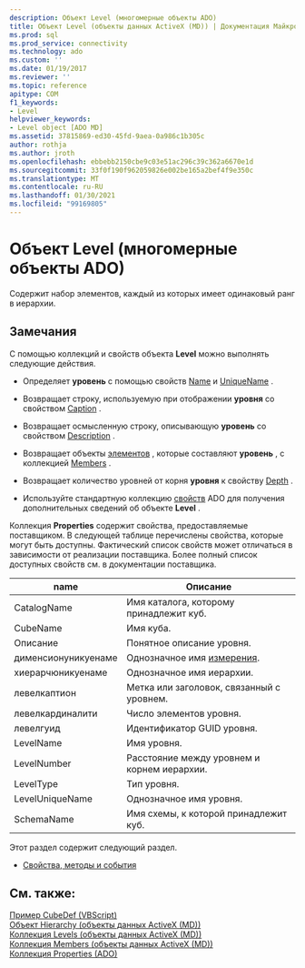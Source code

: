 ```yaml
---
description: Объект Level (многомерные объекты ADO)
title: Объект Level (объекты данных ActiveX (MD)) | Документация Майкрософт
ms.prod: sql
ms.prod_service: connectivity
ms.technology: ado
ms.custom: ''
ms.date: 01/19/2017
ms.reviewer: ''
ms.topic: reference
apitype: COM
f1_keywords:
- Level
helpviewer_keywords:
- Level object [ADO MD]
ms.assetid: 37815869-ed30-45fd-9aea-0a986c1b305c
author: rothja
ms.author: jroth
ms.openlocfilehash: ebbebb2150cbe9c03e51ac296c39c362a6670e1d
ms.sourcegitcommit: 33f0f190f962059826e002be165a2bef4f9e350c
ms.translationtype: MT
ms.contentlocale: ru-RU
ms.lasthandoff: 01/30/2021
ms.locfileid: "99169805"
---
```

# <a name="level-object-ado-md"></a>Объект Level (многомерные объекты ADO)
Содержит набор элементов, каждый из которых имеет одинаковый ранг в иерархии.  
  
## <a name="remarks"></a>Замечания  
 С помощью коллекций и свойств объекта **Level** можно выполнять следующие действия.  
  
-   Определяет **уровень** с помощью свойств [Name](./name-property-ado-md.md) и [UniqueName](./uniquename-property-ado-md.md) .  
  
-   Возвращает строку, используемую при отображении **уровня** со свойством [Caption](./caption-property-ado-md.md) .  
  
-   Возвращает осмысленную строку, описывающую **уровень** со свойством [Description](./description-property-ado-md.md) .  
  
-   Возвращает объекты [элементов](./member-object-ado-md.md) , которые составляют **уровень** , с коллекцией [Members](./members-collection-ado-md.md) .  
  
-   Возвращает количество уровней от корня **уровня** к свойству [Depth](./depth-property-ado-md.md) .  
  
-   Используйте стандартную коллекцию [свойств](../ado-api/properties-collection-ado.md) ADO для получения дополнительных сведений об объекте **Level** .  
  
 Коллекция **Properties** содержит свойства, предоставляемые поставщиком. В следующей таблице перечислены свойства, которые могут быть доступны. Фактический список свойств может отличаться в зависимости от реализации поставщика. Более полный список доступных свойств см. в документации поставщика.  
  
|name|Описание|  
|----------|-----------------|  
|CatalogName|Имя каталога, которому принадлежит куб.|  
|CubeName|Имя куба.|  
|Описание|Понятное описание уровня.|  
|дименсионуникуенаме|Однозначное имя [измерения](./dimension-object-ado-md.md).|  
|хиерарчюникуенаме|Однозначное имя иерархии.|  
|левелкаптион|Метка или заголовок, связанный с уровнем.|  
|левелкардиналити|Число элементов уровня.|  
|левелгуид|Идентификатор GUID уровня.|  
|LevelName|Имя уровня.|  
|LevelNumber|Расстояние между уровнем и корнем иерархии.|  
|LevelType|Тип уровня.|  
|LevelUniqueName|Однозначное имя уровня.|  
|SchemaName|Имя схемы, к которой принадлежит куб.|  
  
 Этот раздел содержит следующий раздел.  
  
-   [Свойства, методы и события](./level-object-properties-methods-and-events.md)  
  
## <a name="see-also"></a>См. также:  
 [Пример CubeDef (VBScript)](./cubedef-example-vbscript.md)   
 [Объект Hierarchy (объекты данных ActiveX (MD))](./hierarchy-object-ado-md.md)   
 [Коллекция Levels (объекты данных ActiveX (MD))](./levels-collection-ado-md.md)   
 [Коллекция Members (объекты данных ActiveX (MD))](./members-collection-ado-md.md)   
 [Коллекция Properties (ADO)](../ado-api/properties-collection-ado.md)